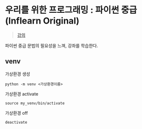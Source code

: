 # 우리를 위한 프로그래밍 : 파이썬 중급 (Inflearn Original)
> [강의](https://www.inflearn.com/course/%ED%94%84%EB%A1%9C%EA%B7%B8%EB%9E%98%EB%B0%8D-%ED%8C%8C%EC%9D%B4%EC%8D%AC-%EC%A4%91%EA%B8%89-%EC%9D%B8%ED%94%84%EB%9F%B0-%EC%98%A4%EB%A6%AC%EC%A7%80%EB%84%90/lecture/28591)

파이썬 중급 문법의 필요성을 느껴, 강좌를 학습한다.

## venv


가상환경 생성
    
    python -m venv <가상환경이름>


가상환경 activate

    source my_venv/bin/activate

가상환경 off

    deactivate

